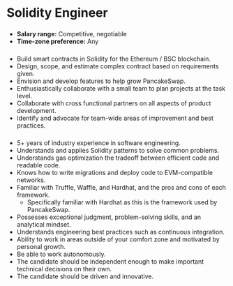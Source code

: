 # Solidity Engineer

### &#x20;<a href="#general-information" id="general-information"></a>

* **Salary range:** Competitive, negotiable
* **Time-zone preference:** Any

### &#x20;<a href="#your-responsibilities" id="your-responsibilities"></a>

* Build smart contracts in Solidity for the Ethereum / BSC blockchain.
* Design, scope, and estimate complex contract based on requirements given.
* Envision and develop features to help grow PancakeSwap.
* Enthusiastically collaborate with a small team to plan projects at the task level.
* Collaborate with cross functional partners on all aspects of product development.
* Identify and advocate for team-wide areas of improvement and best practices.

### &#x20;<a href="#skills-and-qualifications" id="skills-and-qualifications"></a>

* 5+ years of industry experience in software engineering.
* Understands and applies Solidity patterns to solve common problems.
* Understands gas optimization the tradeoff between efficient code and readable code.
* Knows how to write migrations and deploy code to EVM-compatible networks.
* Familiar with Truffle, Waffle, and Hardhat, and the pros and cons of each framework.
  * Specifically familiar with Hardhat as this is the framework used by PancakeSwap.
* Possesses exceptional judgment, problem-solving skills, and an analytical mindset.
* Understands engineering best practices such as continuous integration.
* Ability to work in areas outside of your comfort zone and motivated by personal growth.
* Be able to work autonomously.
* The candidate should be independent enough to make important technical decisions on their own.
* The candidate should be driven and innovative.

### &#x20;<a href="#how-to-apply" id="how-to-apply"></a>
